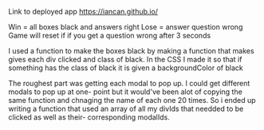 Link to deployed app https://iancan.github.io/

Win = all boxes black and answers right
Lose = answer question wrong
Game will reset if if you get a question wrong after 3 seconds

I used a function to make the boxes black by making a function that makes gives each div clicked and class of black. 
In the CSS I made it so that if something has the class of black it is given a backgroundColor of black

The roughest part was getting each modal to pop up. I could get different modals to pop up at one- 
point but it would've been alot of copying the same function and chnaging the name of each one 20 times.
So i ended up writing a function that used an array of all my divIds that needded to be clicked as well as their-
corresponding modalIds.
